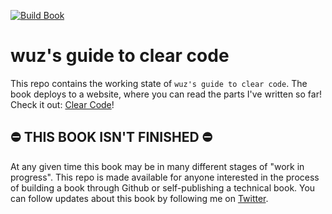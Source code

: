 [![Build Book](https://github.com/wuz/clear-code/workflows/Build%20Book/badge.svg?branch=master)](https://github.com/wuz/clear-code/actions?query=workflow%3A%22Build+Book%22)

# wuz's guide to clear code

This repo contains the working state of `wuz's guide to clear code`. The book deploys to a website, where you can read the parts I've written so far! Check it out: [Clear Code](https://clearcode.guide/book/introduction/)!
## ⛔️ THIS BOOK ISN'T FINISHED ⛔️

At any given time this book may be in many different stages of "work in progress". This repo is made available for anyone interested in the process of building a book through Github or self-publishing a technical book. You can follow updates about this book by following me on [Twitter](https://twitter.com/CallMeWuz). 
